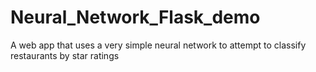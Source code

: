 # Neural_Network_Flask_demo
A web app that uses a very simple neural network to attempt to classify restaurants by star ratings
